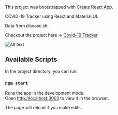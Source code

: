 This project was bootstrapped with [Create React App](https://github.com/facebook/create-react-app).

COVID-19 Tracker using React and Material UI.

Data from disease.sh.

Checkout the project here -> [Covid-19 Tracker](https://covid19-tracker-20762.web.app/)

![Alt text](/src/covid-tracker-react.png?raw=true "Covid-19 Tracker")

## Available Scripts

In the project directory, you can run:

### `npm start`

Runs the app in the development mode.<br />
Open [http://localhost:3000](http://localhost:3000) to view it in the browser.

The page will reload if you make edits.<br />



